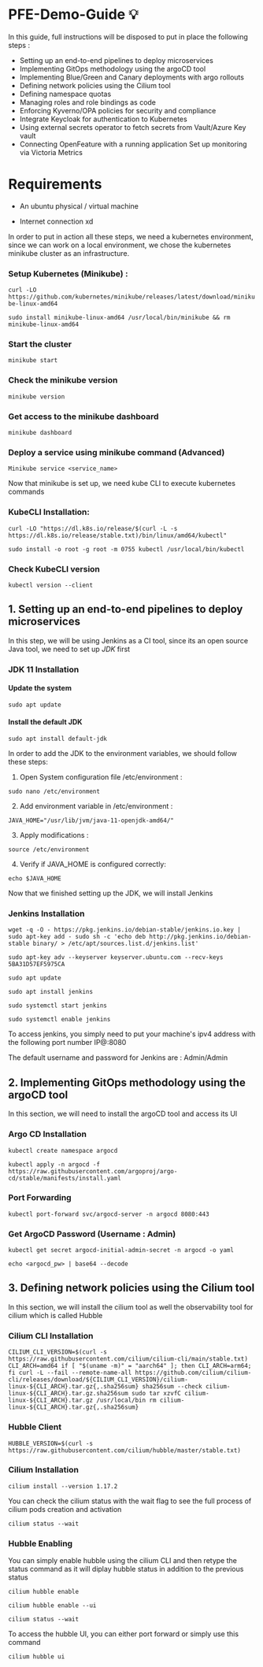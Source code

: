 # PFE-Demo-Guide :bulb:
In this guide, full instructions will be disposed to put in place the following steps : 

- Setting up an end-to-end pipelines to deploy microservices
- Implementing GitOps methodology using the argoCD tool
- Implementing Blue/Green and Canary deployments with argo rollouts 
- Defining network policies using the Cilium tool
- Defining namespace quotas
- Managing roles and role bindings as code 
- Enforcing Kyverno/OPA policies for security and compliance
- Integrate Keycloak for authentication to Kubernetes 
- Using external secrets operator to fetch secrets from Vault/Azure Key vault 
- Connecting OpenFeature with a running application Set up monitoring via Victoria Metrics

# Requirements
- An ubuntu physical / virtual machine

- Internet connection xd

In order to put in action all these steps, we need a kubernetes environment, since we can work on a local environment, we chose the kubernetes minikube cluster as an infrastructure.

### Setup Kubernetes (Minikube) : 

`curl -LO https://github.com/kubernetes/minikube/releases/latest/download/minikube-linux-amd64`

`sudo install minikube-linux-amd64 /usr/local/bin/minikube && rm minikube-linux-amd64`

### Start the cluster 
`minikube start`

### Check the minikube version
`minikube version`

### Get access to the minikube dashboard
`minikube dashboard`

### Deploy a service using minikube command (Advanced)
`Minikube service <service_name> `

Now that minikube is set up, we need kube CLI to execute kubernetes commands 

### KubeCLI Installation:

`curl -LO "https://dl.k8s.io/release/$(curl -L -s https://dl.k8s.io/release/stable.txt)/bin/linux/amd64/kubectl"`


`sudo install -o root -g root -m 0755 kubectl /usr/local/bin/kubectl`

### Check KubeCLI version

`kubectl version --client`

## 1. Setting up an end-to-end pipelines to deploy microservices
In this step, we will be using Jenkins as a CI tool, since its an open source Java tool, we need to set up *JDK* first

### JDK 11 Installation

#### Update the system

`sudo apt update`

#### Install the default JDK

`sudo apt install default-jdk`

In order to add the JDK to the environment variables, we should follow these steps:

1. Open System configuration file /etc/environment :
   
`sudo nano /etc/environment`

2. Add environment variable in /etc/environment :
   
`JAVA_HOME="/usr/lib/jvm/java-11-openjdk-amd64/"`

3. Apply modifications :
   
`source /etc/environment`

4. Verify if JAVA_HOME is configured correctly:
   
`echo $JAVA_HOME`

Now that we finished setting up the JDK, we will install Jenkins

### Jenkins Installation

`wget -q -O - https://pkg.jenkins.io/debian-stable/jenkins.io.key | sudo apt-key add -
sudo sh -c 'echo deb http://pkg.jenkins.io/debian-stable binary/ >
/etc/apt/sources.list.d/jenkins.list'`

`sudo apt-key adv --keyserver keyserver.ubuntu.com --recv-keys 5BA31D57EF5975CA`

`sudo apt update`

`sudo apt install jenkins`

`sudo systemctl start jenkins`

`sudo systemctl enable jenkins`

To access jenkins, you simply need to put your machine's ipv4 address with the following port number  IP@:8080 

The default username and password for Jenkins are : Admin/Admin

## 2. Implementing GitOps methodology using the argoCD tool

In this section, we will need to install the argoCD tool and access its UI

### Argo CD Installation

`kubectl create namespace argocd `

`kubectl apply -n argocd -f https://raw.githubusercontent.com/argoproj/argo-cd/stable/manifests/install.yaml`

### Port Forwarding 

`kubectl port-forward svc/argocd-server -n argocd 8080:443`

### Get ArgoCD Password (Username : Admin)

`kubectl get secret argocd-initial-admin-secret -n argocd -o yaml`

`echo <argocd_pw> | base64 --decode`

## 3. Defining network policies using the Cilium tool

In this section, we will install the cilium tool as well the observability tool for cilium which is called Hubble

### Cilium CLI Installation

`CILIUM_CLI_VERSION=$(curl -s https://raw.githubusercontent.com/cilium/cilium-cli/main/stable.txt)
CLI_ARCH=amd64
if [ "$(uname -m)" = "aarch64" ]; then CLI_ARCH=arm64; fi
curl -L --fail --remote-name-all https://github.com/cilium/cilium-cli/releases/download/${CILIUM_CLI_VERSION}/cilium-linux-${CLI_ARCH}.tar.gz{,.sha256sum}
sha256sum --check cilium-linux-${CLI_ARCH}.tar.gz.sha256sum
sudo tar xzvfC cilium-linux-${CLI_ARCH}.tar.gz /usr/local/bin
rm cilium-linux-${CLI_ARCH}.tar.gz{,.sha256sum}`

### Hubble Client

`HUBBLE_VERSION=$(curl -s https://raw.githubusercontent.com/cilium/hubble/master/stable.txt)`

### Cilium Installation 

`cilium install --version 1.17.2`

You can check the cilium status with the wait flag to see the full process of cilium pods creation and activation

`cilium status --wait`

### Hubble Enabling

You can simply enable hubble using the cilium CLI and then retype the status command as it will diplay hubble status in addition to the previous status

`cilium hubble enable`

`cilium hubble enable --ui`

`cilium status --wait`

To access the hubble UI, you can either port forward or simply use this command

`cilium hubble ui`





